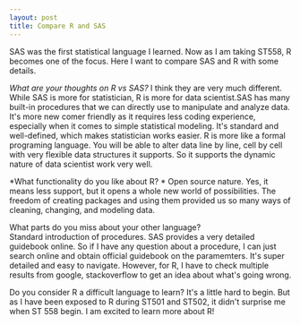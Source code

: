 ```yaml
---
layout: post
title: Compare R and SAS
---
```


SAS was the first statistical language I learned. Now as I am taking ST558, R becomes one of the focus. Here I want to compare SAS and R with some details.

*What are your thoughts on R vs SAS?* 
I think they are very much different. While SAS is more for statistician, R is more for data scientist.SAS has many built-in procedures that we can directly use to manipulate and analyze data. It's more new comer friendly as it requires less coding experience, especially when it comes to simple statistical modeling. It's standard and well-defined, which makes statistician works easier. R is more like a formal programing language. You will be able to alter data line by line, cell by cell with very flexible data structures it supports. So it supports the dynamic nature of data scientist work very well.


*What functionality do you like about R? *
Open source nature. Yes, it means less support, but it opens a whole new world of possibilities. The freedom of creating packages and using them provided us so many ways of cleaning, changing, and modeling data.

What parts do you miss about your other language?  
Standard introduction of procedures. SAS provides a very detailed guidebook online. So if I have any question about a procedure, I can just search online and obtain official guidebook on the paramemters. It's super detailed and easy to navigate. However, for R, I have to check multiple results from google, stackoverflow to get an idea about what's going wrong. 

Do you consider R a difficult language to learn? 
It's a little hard to begin. But as I have been exposed to R during ST501 and ST502, it didn't surprise me when ST 558 begin. I am excited to learn more about R!

 
 
